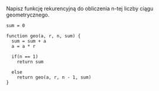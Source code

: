 Napisz funkcję rekurencyjną do obliczenia n-tej liczby ciągu geometrycznego.

```
sum = 0

function geo(a, r, n, sum) {
  sum = sum + a
  a = a * r
  
  if(n == 1)
    return sum
  
  else
    return geo(a, r, n - 1, sum)
}
```
